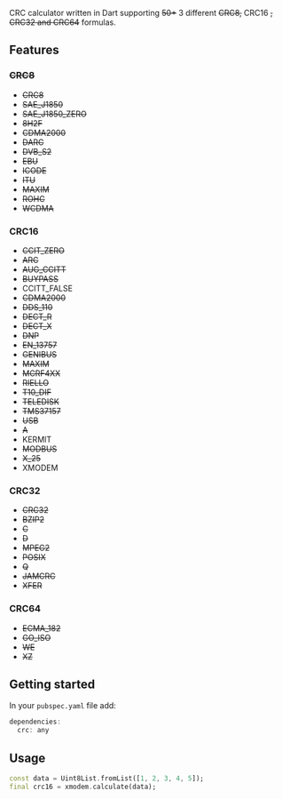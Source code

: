 CRC calculator written in Dart supporting ~~50+~~ 3 different ~~CRC8,~~ CRC16 ~~, CRC32 and CRC64~~ formulas.

## Features

### ~~CRC8~~

* ~~CRC8~~
* ~~SAE_J1850~~
* ~~SAE_J1850_ZERO~~
* ~~8H2F~~
* ~~CDMA2000~~
* ~~DARC~~
* ~~DVB_S2~~
* ~~EBU~~
* ~~ICODE~~
* ~~ITU~~
* ~~MAXIM~~
* ~~ROHC~~
* ~~WCDMA~~

### CRC16

* ~~CCIT_ZERO~~
* ~~ARC~~
* ~~AUG_CCITT~~
* ~~BUYPASS~~
* CCITT_FALSE
* ~~CDMA2000~~
* ~~DDS_110~~
* ~~DECT_R~~
* ~~DECT_X~~
* ~~DNP~~
* ~~EN_13757~~
* ~~GENIBUS~~
* ~~MAXIM~~
* ~~MCRF4XX~~
* ~~RIELLO~~
* ~~T10_DIF~~
* ~~TELEDISK~~
* ~~TMS37157~~
* ~~USB~~
* ~~A~~
* KERMIT
* ~~MODBUS~~
* ~~X_25~~
* XMODEM

### CRC32

* ~~CRC32~~
* ~~BZIP2~~
* ~~C~~
* ~~D~~
* ~~MPEG2~~
* ~~POSIX~~
* ~~Q~~
* ~~JAMCRC~~
* ~~XFER~~

### CRC64

* ~~ECMA_182~~
* ~~GO_ISO~~
* ~~WE~~
* ~~XZ~~

## Getting started

In your `pubspec.yaml` file add:

```dart
dependencies:
  crc: any
```

## Usage

```dart
const data = Uint8List.fromList([1, 2, 3, 4, 5]);
final crc16 = xmodem.calculate(data);
```
